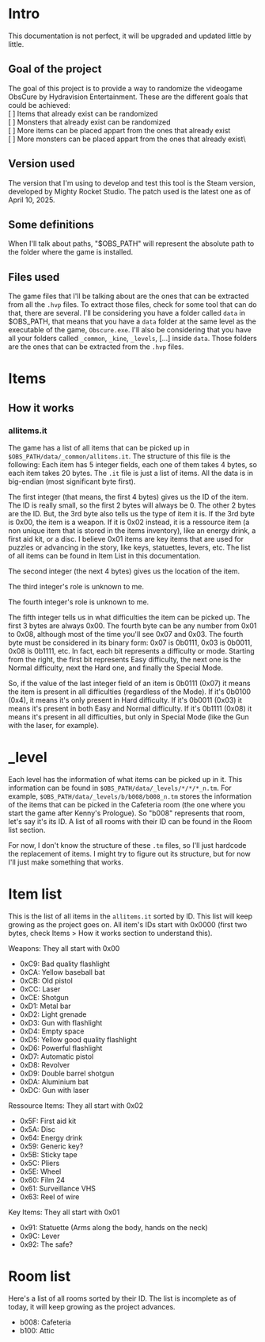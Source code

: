 # Intro
This documentation is not perfect, it will be upgraded and updated little by
little.

## Goal of the project
The goal of this project is to provide a way to randomize the videogame ObsCure
by Hydravision Entertainment. These are the different goals that could be
achieved:\
[ ] Items that already exist can be randomized\
[ ] Monsters that already exist can be randomized\
[ ] More items can be placed appart from the ones that already exist\
[ ] More monsters can be placed appart from the ones that already exist\

## Version used
The version that I'm using to develop and test this tool is the Steam version,
developed by Mighty Rocket Studio. The patch used is the latest one as of
April 10, 2025.

## Some definitions
When I'll talk about paths, "$OBS_PATH" will represent the absolute path to the
folder where the game is installed.

## Files used
The game files that I'll be talking about are the ones that can be extracted
from all the `.hvp` files. To extract those files, check for some tool that can
do that, there are several. I'll be considering you have a folder called `data`
in $OBS_PATH, that means that you have a `data` folder at the same level as the
executable of the game, `Obscure.exe`. I'll also be considering that you have
all your folders called `_common`, `_kine`, `_levels`, [...] inside `data`.
Those folders are the ones that can be extracted from the `.hvp` files.


# Items
## How it works
### allitems.it
The game has a list of all items that can be picked up in
`$OBS_PATH/data/_common/allitems.it`. The structure of this file is the
following:
Each item has 5 integer fields, each one of them takes 4 bytes, so each item
takes 20 bytes. The `.it` file is just a list of items. All the data is in
big-endian (most significant byte first).

The first integer (that means, the first 4 bytes) gives us the ID of the item.
The ID is really small, so the first 2 bytes will always be 0. The other 2 bytes
are the ID. But, the 3rd byte also tells us the type of item it is. If the 3rd
byte is 0x00, the item is a weapon. If it is 0x02 instead, it is a ressource
item (a non unique item that is stored in the items inventory), like an energy
drink, a first aid kit, or a disc. I believe 0x01 items are key items that are
used for puzzles or advancing in the story, like keys, statuettes, levers, etc.
The list of all items can be found in Item List in this documentation.

The second integer (the next 4 bytes) gives us the location of the item.

The third integer's role is unknown to me.

The fourth integer's role is unknown to me. 

The fifth integer tells us in what difficulties the item can be picked up. The
first 3 bytes are always 0x00. The fourth byte can be any number from 0x01
to 0x08, although most of the time you'll see 0x07 and 0x03. The fourth byte
must be considered in its binary form: 0x07 is 0b0111, 0x03 is 0b0011, 0x08 is
0b1111, etc. In fact, each bit represents a difficulty or mode. Starting from
the right, the first bit represents Easy difficulty, the next one is the Normal
difficulty, next the Hard one, and finally the Special Mode.

So, if the value of the last integer field of an item is 0b0111 (0x07) it means
the item is present in all difficulties (regardless of the Mode). If it's
0b0100 (0x4), it means it's only present in Hard difficulty. If it's 0b0011
(0x03) it means it's present in both Easy and Normal difficulty. If it's 0b1111
(0x08) it means it's present in all difficulties, but only in Special Mode (like
the Gun with the laser, for example).

# _level
Each level has the information of what items can be picked up in it. This
information can be found in `$OBS_PATH/data/_levels/*/*/*_n.tm`.
For example, `$OBS_PATH/data/_levels/b/b008/b008_n.tm` stores the information
of the items that can be picked in the Cafeteria room (the one where you start
the game after Kenny's Prologue). So "b008" represents that room, let's say it's
its ID. A list of all rooms with their ID can be found in the Room list section.

For now, I don't know the structure of these `.tm` files, so I'll just hardcode
the replacement of items. I might try to figure out its structure, but for now
I'll just make something that works.

# Item list
This is the list of all items in the `allitems.it` sorted by ID. This list will
keep growing as the project goes on.
All item's IDs start with 0x0000 (first two bytes, check Items > How it works
section to understand this).

Weapons:
They all start with 0x00
- 0xC9: Bad quality flashlight
- 0xCA: Yellow baseball bat
- 0xCB: Old pistol
- 0xCC: Laser
- 0xCE: Shotgun
- 0xD1: Metal bar
- 0xD2: Light grenade
- 0xD3: Gun with flashlight
- 0xD4: Empty space
- 0xD5: Yellow good quality flashlight
- 0xD6: Powerful flashlight
- 0xD7: Automatic pistol
- 0xD8: Revolver
- 0xD9: Double barrel shotgun
- 0xDA: Aluminium bat
- 0xDC: Gun with laser

Ressource Items:
They all start with 0x02
- 0x5F: First aid kit
- 0x5A: Disc
- 0x64: Energy drink
- 0x59: Generic key?
- 0x5B: Sticky tape
- 0x5C: Pliers
- 0x5E: Wheel
- 0x60: Film 24
- 0x61: Surveillance VHS
- 0x63: Reel of wire

Key Items:
They all start with 0x01
- 0x91: Statuette (Arms along the body, hands on the neck)
- 0x9C: Lever
- 0x92: The safe?

# Room list
Here's a list of all rooms sorted by their ID. The list is incomplete as of
today, it will keep growing as the project advances.
- b008: Cafeteria
- b100: Attic